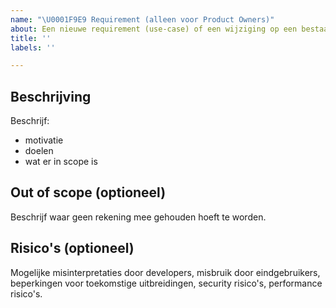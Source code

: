 ```yaml
---
name: "\U0001F9E9 Requirement (alleen voor Product Owners)"
about: Een nieuwe requirement (use-case) of een wijziging op een bestaande.
title: ''
labels: ''

---
```


## Beschrijving

Beschrijf:
- motivatie
- doelen
- wat er in scope is

## Out of scope (optioneel)

Beschrijf waar geen rekening mee gehouden hoeft te worden.

## Risico's (optioneel)

Mogelijke misinterpretaties door developers, misbruik door eindgebruikers, beperkingen voor toekomstige uitbreidingen, security risico's, performance risico's.
